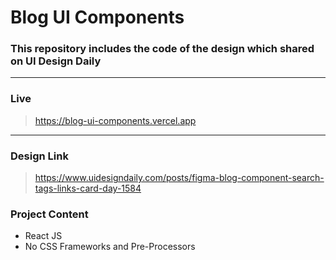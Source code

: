 # Blog UI Components

### This repository includes the code of the design which shared on UI Design Daily

---

### Live

> https://blog-ui-components.vercel.app

---

### Design Link

> https://www.uidesigndaily.com/posts/figma-blog-component-search-tags-links-card-day-1584

### Project Content

- React JS
- No CSS Frameworks and Pre-Processors
